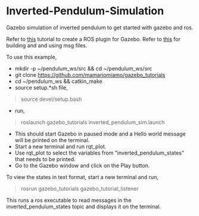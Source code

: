 # Inverted-Pendulum-Simulation
Gazebo simulation of inverted pendulum to get started with gazebo and ros.

Refer to [this](http://gazebosim.org/tutorials?tut=ros_plugins) tutorial to create a ROS plugin for Gazebo. 
Refer to [this](http://wiki.ros.org/msg) for building and and using msg files.

To use this example, 
- mkdir -p ~/pendulum_ws/src && cd ~/pendulum_ws/src
- git clone https://github.com/mamariomiamo/gazebo_tutorials
- cd ~/pendulum_ws && catkin_make
- source setup.*sh file,
>source devel/setup.bash
- run, 
>roslaunch gazebo_tutorials inverted_pendulum_sim.launch
- This should start Gazebo in paused mode and a Hello world message will be printed on the terminal.
- Start a new terminal and run rqt_plot.
- Use rqt_plot to select the variables from "inverted_pendulum_states" that needs to be printed.
- Go to the Gazebo window and click on the Play button.

To view the states in text format, start a new terminal and run,
>rosrun gazebo_tutorials gazebo_tutorial_listener

This runs a ros executable to read messages in the inverted_pendulum_states topic and displays it on the terminal.


